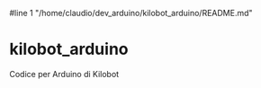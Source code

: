 #line 1 "/home/claudio/dev_arduino/kilobot_arduino/README.md"
# kilobot_arduino
Codice per Arduino di Kilobot

